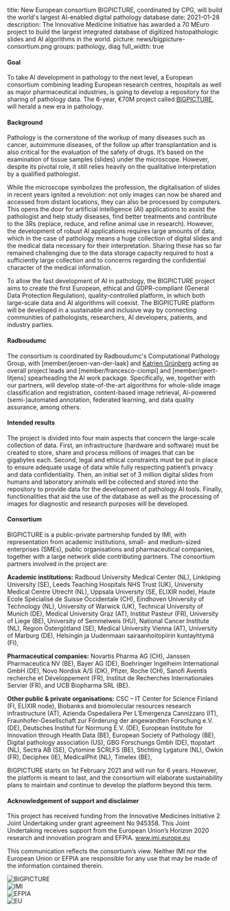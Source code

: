 title: New European consortium BIGPICTURE, coordinated by CPG, will build the world's largest AI-enabled digital pathology database
date: 2021-01-28
description: The Innovative Medicine Initiative has awarded a 70 MEuro project to build the largest integrated database of digitized histopathologic slides and AI algorithms in the world. 
picture: news/bigpicture-consortium.png
groups: pathology, diag
full_width: true

#### Goal
To take AI development in pathology to the next level, a European consortium combining leading European research centres, hospitals as well as major pharmaceutical industries, is going to develop a repository for the sharing of pathology data. The 6-year, €70M project called [BIGPICTURE](https://www.bigpicture.eu), will herald a new era in pathology.

#### Background
Pathology is the cornerstone of the workup of many diseases such as cancer, autoimmune diseases, of the follow up after transplantation and is also critical for the evaluation of the safety of drugs. It’s based on the examination of tissue samples (slides) under the microscope. However, despite its pivotal role, it still relies heavily on the qualitative interpretation by a qualified pathologist.

While the microscope symbolizes the profession, the digitalisation of slides in recent years ignited a revolution: not only images can now be shared and accessed from distant locations, they can also be processed by computers. This opens the door for artificial intelligence (AI) applications to assist the pathologist and help study diseases, find better treatments and contribute to the 3Rs (replace, reduce, and refine animal use in research). However, the development of robust AI applications requires large amounts of data, which in the case of pathology means a huge collection of digital slides and the medical data necessary for their interpretation. Sharing these has so far remained challenging due to the data storage capacity required to host a sufficiently large collection and to concerns regarding the confidential character of the medical information.

To allow the fast development of AI in pathology, the BIGPICTURE project aims to create the first European, ethical and GDPR-compliant (General Data Protection Regulation), quality-controlled platform, in which both large-scale data and AI algorithms will coexist. The BIGPICTURE platform will be developed in a sustainable and inclusive way by connecting communities of pathologists, researchers, AI developers, patients, and industry parties.

#### Radboudumc
The consortium is coordinated by Radboudumc's Computational Pathology Group, with [member/jeroen-van-der-laak] and [Katrien Grünberg](https://www.radboudumc.nl/personen/katrien-grunberg) acting as overall project leads and [member/francesco-ciompi] and [member/geert-litjens] spearheading the AI work package. Specifically, we, together with our partners, will develop state-of-the-art algorithms for whole-slide image classification and registration, content-based image retrieval, AI-powered (semi-)automated annotation, federated learning, and data quality assurance, among others. 

#### Intended results
The project is divided into four main aspects that concern the large-scale collection of data. First, an infrastructure (hardware and software) must be created to store, share and process millions of images that can be gigabytes each. Second, legal and ethical constraints must be put in place to ensure adequate usage of data while fully respecting patient’s privacy and data confidentiality. Then, an initial set of 3 million digital slides from humans and laboratory animals will be collected and stored into the repository to provide data for the development of pathology AI tools. Finally, functionalities that aid the use of the database as well as the processing of images for diagnostic and research purposes will be developed.
 
#### Consortium
BIGPICTURE is a public-private partnership funded by IMI, with representation from academic institutions, small- and medium-sized enterprises (SMEs), public organisations and pharmaceutical companies, together with a large network slide contributing partners. The consortium partners involved in the project are:

**Academic institutions:** Radboud University Medical Center (NL), Linköping University (SE), Leeds Teaching Hospitals NHS Trust (UK), University Medical Centre Utrecht (NL), Uppsala University (SE, ELIXIR node), Haute Ecole Spécialisé de Suisse Occidentale (CH), Eindhoven University of Technology (NL), University of Warwick (UK), Technical University of Munich (DE), Medical University Graz (AT), Institut Pasteur (FR), University of Liege (BE), University of Semmelweis (HU), National Cancer Institute (NL), Region Östergötland (SE), Medical University Vienna (AT), University of Marburg (DE), Helsingin ja Uudenmaan sairaanhoitopiirin kuntayhtymä (FI),

**Pharmaceutical companies:** Novartis Pharma AG (CH), Janssen Pharmaceutica NV (BE), Bayer AG (DE), Boehringer Ingelheim International GmbH (DE), Novo Nordisk A/S (DK), Pfizer, Roche (CH), Sanofi Aventis recherche et Développement (FR), Institut de Recherches Internationales Servier (FR), and UCB Biopharma SRL (BE).

**Other public & private organisations:** CSC – IT Center for Science Finland (FI, ELIXIR node), Biobanks and biomolecular resources research infrastructure (AT), Azienda Ospedaliera Per L’Emergenza Cannizzaro (IT), Fraunhofer-Gesellschaft zur Förderung der angewandten Forschung e.V.(DE), Deutsches Institut für Normung E.V. (DE), European Institute for Innovation through Health Data (BE), European Society of Pathology (BE), Digital pathology association (US), GBG Forschungs Gmbh (DE), ttopstart (NL), Sectra AB (SE), Cytomine SCRLFS (BE), Stichting Lygature (NL), Owkin (FR), Deciphex (IE), MedicalPhit (NL), Timelex (BE),

BIGPICTURE starts on 1st February 2021 and will run for 6 years. However, the platform is meant to last, and the consortium will elaborate sustainability plans to maintain and continue to develop the platform beyond this term.

#### Acknowledgement of support and disclaimer

This project has received funding from the Innovative Medicines Initiative 2 Joint Undertaking under grant agreement No 945358. This Joint Undertaking receives support from the European Union’s Horizon 2020 research and innovation program and EFPIA. www.imi.europe.eu

This communication reflects the consortium’s view. Neither IMI nor the European Union or EFPIA are responsible for any use that may be made of the information contained therein.


<div class="row">
  <div class="col-md-4"><img alt="BIGPICTURE" src="{{ IMGURL }}/images/news/bigpicture-logo.jpg" class="img-responsive"></div>
  <div class="col-md-4"><img alt="IMI" src="{{ IMGURL }}/images/news/bigpicture-imi-logo.jpg" class="img-responsive"></div>
 <div class="col-md-4"><img alt="EFPIA" src="{{ IMGURL }}/images/news/bigpicture-efpia-logo.jpg" class="img-responsive"></div>
 <div class="col-md-4"><img alt="EU" src="{{ IMGURL }}/images/news/bigpicture-eu-logo.jpg" class="img-responsive"></div>
</div>
